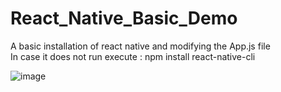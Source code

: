 # React_Native_Basic_Demo
A basic installation of react native and modifying the App.js file                                                                                                                      
In case it does not run execute : npm install react-native-cli




![image](https://user-images.githubusercontent.com/75062006/124351929-eee24a00-dc1a-11eb-8383-f6e5fe0f5fd7.png)
